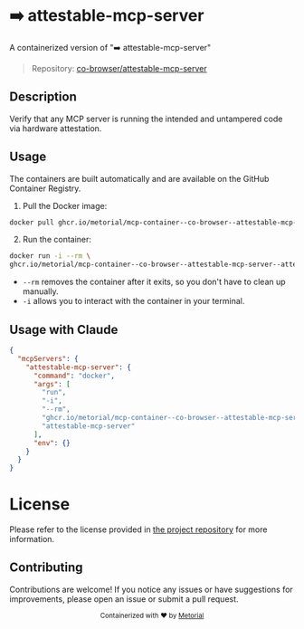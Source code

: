 
# ➡️ attestable-mcp-server

A containerized version of "➡️ attestable-mcp-server"

> Repository: [co-browser/attestable-mcp-server](https://github.com/co-browser/attestable-mcp-server)

## Description

Verify that any MCP server is running the intended and untampered code via hardware attestation.


## Usage

The containers are built automatically and are available on the GitHub Container Registry.

1. Pull the Docker image:

```bash
docker pull ghcr.io/metorial/mcp-container--co-browser--attestable-mcp-server--attestable-mcp-server
```

2. Run the container:

```bash
docker run -i --rm \ 
ghcr.io/metorial/mcp-container--co-browser--attestable-mcp-server--attestable-mcp-server  "attestable-mcp-server"
```

- `--rm` removes the container after it exits, so you don't have to clean up manually.
- `-i` allows you to interact with the container in your terminal.




## Usage with Claude

```json
{
  "mcpServers": {
    "attestable-mcp-server": {
      "command": "docker",
      "args": [
        "run",
        "-i",
        "--rm",
        "ghcr.io/metorial/mcp-container--co-browser--attestable-mcp-server--attestable-mcp-server",
        "attestable-mcp-server"
      ],
      "env": {}
    }
  }
}
```

# License

Please refer to the license provided in [the project repository](https://github.com/co-browser/attestable-mcp-server) for more information.

## Contributing

Contributions are welcome! If you notice any issues or have suggestions for improvements, please open an issue or submit a pull request.

<div align="center">
  <sub>Containerized with ❤️ by <a href="https://metorial.com">Metorial</a></sub>
</div>
  